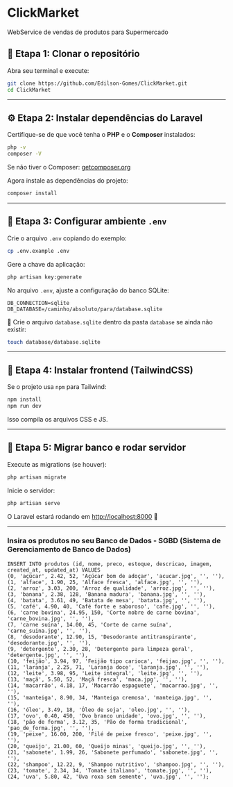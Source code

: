 # ClickMarket
WebService de vendas de produtos para Supermercado


## 🧬 Etapa 1: Clonar o repositório

Abra seu terminal e execute:

```bash
git clone https://github.com/Edilson-Gomes/ClickMarket.git
cd ClickMarket
```

---

## ⚙️ Etapa 2: Instalar dependências do Laravel

Certifique-se de que você tenha o **PHP** e o **Composer** instalados:

```bash
php -v
composer -V
```

Se não tiver o Composer: [getcomposer.org](https://getcomposer.org)

Agora instale as dependências do projeto:

```bash
composer install
```

---

## 🔐 Etapa 3: Configurar ambiente `.env`

Crie o arquivo `.env` copiando do exemplo:

```bash
cp .env.example .env
```

Gere a chave da aplicação:

```bash
php artisan key:generate
```

No arquivo `.env`, ajuste a configuração do banco SQLite:

```env
DB_CONNECTION=sqlite
DB_DATABASE=/caminho/absoluto/para/database.sqlite
```

📁 Crie o arquivo `database.sqlite` dentro da pasta `database` se ainda não existir:

```bash
touch database/database.sqlite
```

---

## 🎨 Etapa 4: Instalar frontend (TailwindCSS)

Se o projeto usa `npm` para Tailwind:

```bash
npm install
npm run dev
```

Isso compila os arquivos CSS e JS.

---

## 🧪 Etapa 5: Migrar banco e rodar servidor

Execute as migrations (se houver):

```bash
php artisan migrate
```

Inicie o servidor:

```bash
php artisan serve
```

O Laravel estará rodando em [http://localhost:8000](http://localhost:8000) 🎉

---

### Insira os produtos no seu Banco de Dados - SGBD (Sistema de Gerenciamento de Banco de Dados)
````
INSERT INTO produtos (id, nome, preco, estoque, descricao, imagem, created_at, updated_at) VALUES
(0, 'açúcar', 2.42, 52, 'Açúcar bom de adoçar', 'acucar.jpg', '', ''),
(1, 'alface', 1.90, 25, 'Alface fresca', 'alface.jpg', '', ''),
(2, 'arroz', 3.03, 200, 'Arroz de qualidade', 'arroz.jpg', '', ''),
(3, 'banana', 2.38, 128, 'Banana madura', 'banana.jpg', '', ''),
(4, 'batata', 3.61, 49, 'Batata de mesa', 'batata.jpg', '', ''),
(5, 'café', 4.90, 40, 'Café forte e saboroso', 'cafe.jpg', '', ''),
(6, 'carne bovina', 24.95, 150, 'Corte nobre de carne bovina', 'carne_bovina.jpg', '', ''),
(7, 'carne suína', 14.00, 45, 'Corte de carne suína', 'carne_suina.jpg', '', ''),
(8, 'desodorante', 12.90, 15, 'Desodorante antitranspirante', 'desodorante.jpg', '', ''),
(9, 'detergente', 2.30, 28, 'Detergente para limpeza geral', 'detergente.jpg', '', ''),
(10, 'feijão', 3.94, 97, 'Feijão tipo carioca', 'feijao.jpg', '', ''),
(11, 'laranja', 2.25, 71, 'Laranja doce', 'laranja.jpg', '', ''),
(12, 'leite', 3.98, 95, 'Leite integral', 'leite.jpg', '', ''),
(13, 'maçã', 5.50, 52, 'Maçã fresca', 'maca.jpg', '', ''),
(14, 'macarrão', 4.18, 17, 'Macarrão espaguete', 'macarrao.jpg', '', ''),
(15, 'manteiga', 8.90, 34, 'Manteiga cremosa', 'manteiga.jpg', '', ''),
(16, 'óleo', 3.49, 18, 'Óleo de soja', 'oleo.jpg', '', ''),
(17, 'ovo', 0.40, 450, 'Ovo branco unidade', 'ovo.jpg', '', ''),
(18, 'pão de forma', 3.12, 35, 'Pão de forma tradicional', 'pao_de_forma.jpg', '', ''),
(19, 'peixe', 16.00, 200, 'Filé de peixe fresco', 'peixe.jpg', '', ''),
(20, 'queijo', 21.00, 60, 'Queijo minas', 'queijo.jpg', '', ''),
(21, 'sabonete', 1.99, 26, 'Sabonete perfumado', 'sabonete.jpg', '', ''),
(22, 'shampoo', 12.22, 9, 'Shampoo nutritivo', 'shampoo.jpg', '', ''),
(23, 'tomate', 2.34, 34, 'Tomate italiano', 'tomate.jpg', '', ''),
(24, 'uva', 5.80, 42, 'Uva roxa sem semente', 'uva.jpg', '', '');

````
